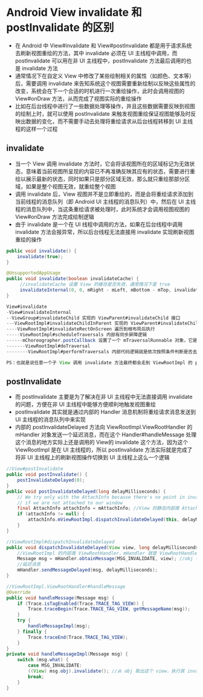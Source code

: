 # Android View invalidate 和 postInvalidate 的区别
- 在 Android 中 View#invalidate 和 View#postInvalidate 都是用于请求系统去刷新视图重绘的方法，其中 invalidate 必须在 UI 主线程中调用，而 postInvalidate 可以用在非 UI 主线程中，postInvalidate 方法最后调用的也是 invalidate 方法
- 通常情况下在自定义 View 中修改了某些绘制相关的属性（如颜色、文本等）后，需要调用 invalidate 来告知系统这个视图需要重新绘制以反映这些属性的改变，系统会在下一个合适的时机进行一次重绘操作，此时会调用视图的 View#onDraw 方法，从而完成了视图实际的重绘操作
- 比如在后台线程中进行了一些数据处理等操作，并且这些数据需要反映到视图的绘制上时，就可以使用 postInvalidate 来触发视图重绘保证视图能够及时反映出数据的变化，而不需要手动去处理将重绘请求从后台线程转移到 UI 主线程的这样一个过程

## invalidate
- 当一个 View 调用 invalidate 方法时，它会将该视图所在的区域标记为无效状态，意味着当前视图所呈现的内容已不再准确反映其应有的状态，需要进行重绘以展示最新的状态，同时如果只是部分区域无效，那么就只重绘那部分区域，如果是整个视图无效，就重绘整个视图
- 调用 invalidate 后，View 视图并不是立即重绘的，而是会将重绘请求添加到当前线程的消息队列（即 Android UI 主线程的消息队列）中，然后在 UI 主线程的消息队列中，当这条重绘请求被处理时，此时系统才会调用视图视图的 View#onDraw 方法完成绘制逻辑
- 由于 invalidate 是一个在 UI 线程中调用的方法，如果在后台线程中调用 invalidate 方法会报异常，所以后台线程无法直接用 invalidate 实现刷新视图重绘的操作

```java
public void invalidate() {
    invalidate(true);
}
```

```java
@UnsupportedAppUsage
public void invalidate(boolean invalidateCache) {
     //invalidateCache 设置 View 的缓存是否失效，通常情况下是 true
     invalidateInternal(0, 0, mRight - mLeft, mBottom - mTop, invalidateCache, true);
}
```

```java
View#invalidate
-View#invalidateInternal
--ViewGroup#invalidateChild 实现的 ViewParent#invalidateChild 接口
---ViewRootImpl#invalidateChildInParent 实现的 ViewParent#invalidateChildInParent 接口
----ViewRootImpl#invalidateRectOnScreen 遍历到根布局后执行
-----ViewRootImpl#scheduleTraversals 内部有同步屏障逻辑
------mChoreographer.postCallback 设置了一个 mTraversalRunnable 对象，它是一个 Runnable，run 方法里就是执行 ViewRootImpl#doTraversal 方法
-------ViewRootImpl#doTraversal
--------ViewRootImpl#performTraversals 内部代码逻辑就是依次按照条件判断是否去执行 ViewRootImpl#performMeasure、ViewRootImpl#performLayout 和 ViewRootImpl#performDraw 方法，此处 performMeasure 和 performLayout 两个方法会因为条件不成立而跳过不执行，只有 performDraw 方法会执行，内部最终会调用到 View#draw 这个方法，然后 View#draw 方法就会调用 View#onDraw 方法进行视图重绘操作

PS：也就是说任意一个子 View 调用 invalidate 方法最终都会走到 ViewRootImpl 的 performTraversals 方法里；另外 invalidate 方法只会触发绘制这一流程而不会触发测量、布局这两大流程；Choreoprapher 类的作用是编排输入事件、动画事件和绘制事件的执行
```

## postInvalidate
- 而 postInvalidate 主要是为了解决在非 UI 主线程中无法直接调用 invalidate 的问题，方便在非 UI 主线程中能够方便顺利地触发视图重绘
- postInvalidate 其实就是通过内部的 Handler 消息机制将重绘请求消息发送到 UI 主线程的消息队列中来实现
- 内部的 postInvalidateDelayed 方法向 ViewRootImpl.ViewRootHandler 的 mHandler 对象发送一个延迟消息，而在这个 Handler#handleMessage 处理这个消息的地方实际上还是调用的 View的 invalidate 这个方法，因为这个 ViewRootImpl 是在 UI 主线程的，所以 postInvalidate 方法实际就是完成了将非 UI 主线程上的刷新视图操作切换到 UI 主线程上这么一个逻辑

```java
//View#postInvalidate
public void postInvalidate() {
    postInvalidateDelayed(0);
}
public void postInvalidateDelayed(long delayMilliseconds) {
    // We try only with the AttachInfo because there's no point in invalidating
    // if we are not attached to our window
    final AttachInfo attachInfo = mAttachInfo; //View 的静态内部类 AttachInfo，mAttachInfo 在 View#dispatchAttachedToWindow 方法里赋值
    if (attachInfo != null) {
        attachInfo.mViewRootImpl.dispatchInvalidateDelayed(this, delayMilliseconds);
    }
}
```

```java
//ViewRootImpl#dispatchInvalidateDelayed
public void dispatchInvalidateDelayed(View view, long delayMilliseconds) {
    //ViewRootImpl 的内部类 ViewRootHandler，mHandler 就是 ViewRootHandler 对象
    Message msg = mHandler.obtainMessage(MSG_INVALIDATE, view); //obj 存的就是这个 view
    //延迟消息
    mHandler.sendMessageDelayed(msg, delayMilliseconds);
}
```

```java
//ViewRootImpl.ViewRootHandler#handleMessage
@Override
public void handleMessage(Message msg) {
    if (Trace.isTagEnabled(Trace.TRACE_TAG_VIEW)) {
        Trace.traceBegin(Trace.TRACE_TAG_VIEW, getMessageName(msg));
    }
    try {
        handleMessageImpl(msg);
    } finally {
        Trace.traceEnd(Trace.TRACE_TAG_VIEW);
    }
}
private void handleMessageImpl(Message msg) {
    switch (msg.what) {
        case MSG_INVALIDATE:
        ((View) msg.obj).invalidate(); //从 obj 取出这个 view，执行其 invalidate 方法
        break;
    }
}
```


